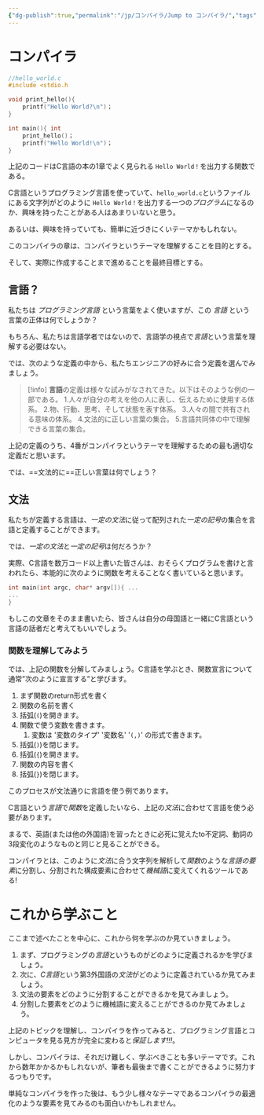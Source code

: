 ```yaml
---
{"dg-publish":true,"permalink":"/jp/コンパイラ/Jump to コンパイラ/","tags":["Compiler/Jump_to_compiler"],"created":"2024-01-18","updated":"2024-01-18"}
---
```



# コンパイラ
```c
//hello_world.c
#include <stdio.h

void print_hello(){
	printf("Hello World?\n")；
}

int main(){ int
	print_hello()；
	printf("Hello World!\n")；
}
```


上記のコードはC言語の本の1章でよく見られる `Hello World！`を出力する関数である。

C言語というプログラミング言語を使っていて、`hello_world.c`というファイルにある文字列がどのように `Hello World！`を出力する一つの*プログラム*になるのか、興味を持ったことがある人はあまりいないと思う。

あるいは、興味を持っていても、簡単に近づきにくいテーマかもしれない。

このコンパイラの章は、コンパイラというテーマを理解することを目的とする。

そして、実際に作成することまで進めることを最終目標とする。

## 言語？
私たちは *プログラミング言語* という言葉をよく使いますが、この *言語* という言葉の正体は何でしょうか？

もちろん、私たちは言語学者ではないので、言語学の視点で*言語*という言葉を理解する必要はない。

では、次のような定義の中から、私たちエンジニアの好みに合う定義を選んでみましょう。

>[!info]
>**言語**の定義は様々な試みがなされてきた。以下はそのような例の一部である。
>1.人々が自分の考えを他の人に表し、伝えるために使用する体系。
>2.物、行動、思考、そして状態を表す体系。
>3.人々の間で共有される意味の体系。
>4.文法的に正しい言葉の集合。
>5.言語共同体の中で理解できる言葉の集合。

上記の定義のうち、4番がコンパイラというテーマを理解するための最も適切な定義だと思います。

では、==文法的に==正しい言葉は何でしょう？
## 文法
私たちが定義する言語は、*一定の文法*に従って配列された*一定の記号*の集合を言語と定義することができます。

では、*一定の文法*と*一定の記号*は何だろうか？

実際、C言語を数万コード以上書いた皆さんは、おそらくプログラムを書けと言われたら、本能的に次のように関数を考えることなく書いていると思います。
```c
int main(int argc, char* argv[]){ ...
...
}
```

もしこの文章をそのまま書いたら、皆さんは自分の母国語と一緒にC言語という言語の話者だと考えてもいいでしょう。

### 関数を理解してみよう
では、上記の関数を分解してみましょう。C言語を学ぶとき、関数宣言について通常”次のように宣言する”と学びます。

1. まず関数のreturn形式を書く
2. 関数の名前を書く
3. 括弧(`(`)を開きます。
4. 関数で使う変数を書きます。
	1. 変数は '変数のタイプ' '変数名' '`(,)`' の形式で書きます。
5. 括弧(`)`)を閉じます。
6. 括弧(`{`)を開きます。
7. 関数の内容を書く
8. 括弧(`}`)を閉じます。

このプロセスが文法通りに言語を使う例であります。

C言語という*言語*で*関数*を定義したいなら、上記の*文法*に合わせて言語を使う必要があります。

まるで、英語(または他の外国語)を習ったときに必死に覚えたto不定詞、動詞の3段変化のようなものと同じと見ることができる。

コンパイラとは、このように*文法*に合う文字列を解析して*関数*のような*言語の要素*に分割し、分割された構成要素に合わせて*機械語*に変えてくれるツールである!

# これから学ぶこと
ここまで述べたことを中心に、これから何を学ぶのか見ていきましょう。

1. まず、プログラミングの*言語*というものがどのように定義されるかを学びましょう。
2. 次に、*C言語*という第3外国語の*文法*がどのように定義されているか見てみましょう。
3. 文法の要素をどのように分割することができるかを見てみましょう。
4. 分割した要素をどのように機械語に変えることができるのか見てみましょう。

上記のトピックを理解し、コンパイラを作ってみると、プログラミング言語とコンピュータを見る見方が完全に変わると*保証します!!!*。

しかし、コンパイラは、それだけ難しく、学ぶべきことも多いテーマです。これから数年かかるかもしれないが、筆者も最後まで書くことができるように努力するつもりです。

単純なコンパイラを作った後は、もう少し様々なテーマであるコンパイラの最適化のような要素を見てみるのも面白いかもしれません。

